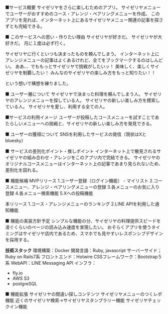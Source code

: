 ■サービス概要
サイゼリヤをさらに楽しむためのアプリ。
サイゼリヤメニューでユーザーがおすすめのコース・アレンジ・ペアリングメニューを作成。
このアプリを見れば、インターネット上にあるサイゼリヤメニュー関連の記事を探さずとも完結できる。

■ このサービスへの思い・作りたい理由
サイゼリヤが好きだ。
サイゼリヤが大好きだ。
月に１度は必ず行く。

サイゼリヤに行くといつも決まったものを頼んでしまう。
インターネット上にアレンジメニューの記事はよくあるけれど、全てをブックマークするのはしんどい。
ああ、、でももっとサイゼリヤで挑戦がしたいッ！
美味しく、楽しくサイゼリヤを制覇したい！
みんなのサイゼリヤの楽しみ方をもっと知りたい！！

という想いで構想を練りました。

■ ユーザー層について
サイゼリヤで決まった料理を頼んでしまう人。
サイゼリヤのアレンジメニューを探している人。
サイゼリヤの新しい楽しみ方を模索している人。
サイゼリヤを愛し、利用する全ての人。

■サービスの利用イメージ
ユーザーが投稿したコースメニューを試すことであたらしいメニューへの挑戦と、サイゼリヤの新しい楽しみ方を発見できる。


■ ユーザーの獲得について
SNSを利用したサービスの発信（現状はXとbluesky）

■ サービスの差別化ポイント・推しポイント
インターネット上で散見されるサイゼリヤの組み合わせ・アレンジをこのアプリ内で完結できる。
サイゼリヤのオリジナルコースメニューはインターネット上の記事であまり見られないため、差別化を図れる。

■ 機能候補
MVPリリース
  1.ユーザー登録（ログイン機能）
    - マイリスト
  2.コースメニュー、アレンジ・ペアリングメニューの登録
  3.各メニューのお気に入り登録
  4.各メニュー検索機能
  5.Xへの投稿機能

本リリース
1.コース・アレンジメニューのランキング
2.LINE APIを利用した通知機能

■ 機能の実装方針予定
シンプルな機能の分、サイゼリヤの料理提供スピードを凌ぐくらいのページの読み込み速度を実現したい。
おそらくアプリを使うタイミングはサイゼリヤ店内であるため、スマホでも見やすいレスポンシブデザインを採用する。

**技術スタック**
環境構築：Docker
開発言語：Ruby, javascript
サーバーサイド；Ruby on Rails7系
フロントエンド：Hotwire
CSSフレームワーク：Bootstrap５系
WebAPI：LINE Messaging API
インフラ：
 - fly.io
 - AWS S3
 - postgreSQL

■ 機能拡張
サイゼリヤの間違い探しコンテンツ
サイゼリヤメニューのつくレポ機能
近くのサイゼリヤ検索→サイゼリヤスタンプラリー機能
サイゼリヤチェックイン機能

